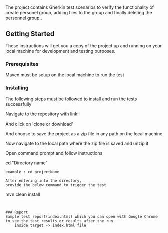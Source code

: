 # 
The project contains Gherkin test scenarios to verify the functionality of create personel group, adding tiles to the group and finally deleting the personnel group..

## Getting Started

These instructions will get you a copy of the project up and running on your local machine for development and testing purposes.


### Prerequisites 

Maven must be setup on the local machine to run the test


### Installing

 The following steps must be followed to install and run the tests successfully


Navigate to the repository with link: 


And click on 'clone or download'

And choose to save the project as a zip file in any path on the local machine

Now navigate to the local path where the zip file is saved and unzip it

Open command prompt and follow instructions

cd "Directory name"


```
example : cd projectName  

After entering into the directory, 
provide the below command to trigger the test

```
mvn clean install
``` 

 
### Report
Sample test report(index.html) which you can open with Google Chrome to see the test results or results after the run
	inside target -> index.html file

